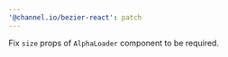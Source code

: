 ```yaml
---
'@channel.io/bezier-react': patch
---
```


Fix `size` props of `AlphaLoader` component to be required.
